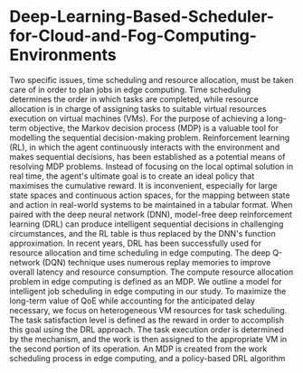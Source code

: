 # Deep-Learning-Based-Scheduler-for-Cloud-and-Fog-Computing-Environments

Two specific issues, time scheduling and resource allocation, must be taken care of in order to plan jobs in edge computing. Time scheduling determines the order in which tasks are completed, while resource allocation is in charge of assigning tasks to suitable virtual resources execution on virtual machines (VMs). For the purpose of achieving a long-term objective, the Markov decision process (MDP) is a valuable tool for modelling the sequential decision-making problem.
Reinforcement learning (RL), in which the agent continuously interacts with the environment and makes sequential decisions, has been established as a potential means of resolving MDP problems. Instead of focusing on the local optimal solution in real time, the agent's ultimate goal is to create an ideal policy that maximises the cumulative reward. It is inconvenient, especially for large state spaces and continuous action spaces, for the mapping between state and action in real-world systems to be maintained in a tabular format.
When paired with the deep neural network (DNN), model-free deep reinforcement learning (DRL) can produce intelligent sequential decisions in challenging circumstances, and the RL table is thus replaced by the DNN's function approximation. In recent years, DRL has been successfully used for resource allocation and time scheduling in edge computing. The deep Q-network (DQN) technique uses numerous replay memories to improve overall latency and resource consumption. The compute resource allocation problem in edge computing is defined as an MDP.
We outline a model for intelligent job scheduling in edge computing in our study. To maximize the long-term value of QoE while accounting for the anticipated delay necessary, we focus on heterogeneous VM resources for task scheduling. The task satisfaction level is defined as the reward in order to accomplish this goal using the DRL approach. The task execution order is determined by the mechanism, and the work is then assigned to the appropriate VM in the second portion of its operation. An MDP is created from the work scheduling process in edge computing, and a policy-based DRL algorithm
